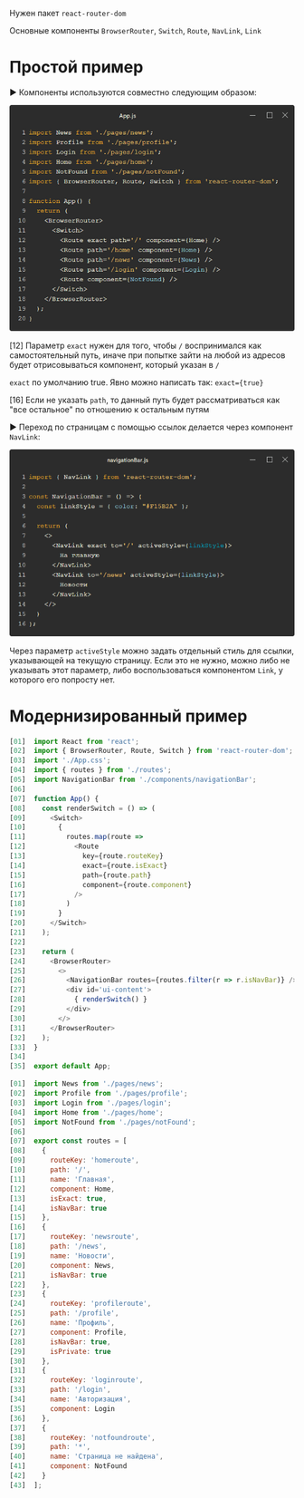 Нужен пакет `react-router-dom`

Основные компоненты `BrowserRouter`, `Switch`, `Route`, `NavLink`, `Link `



# Простой пример

► Компоненты используются совместно следующим образом:

![codeimg-twitter-instream-image(1)](img/codeimg-twitter-instream-image(1).jpeg)

[12] Параметр `exact` нужен для того, чтобы `/` воспринимался как самостоятельный путь, иначе при попытке зайти на любой из адресов будет отрисовываться компонент, который указан в `/`

`exact` по умолчанию true. Явно можно написать так: `exact={true}`

[16] Если не указать `path`, то данный путь будет рассматриваться как "все остальное" по отношению к остальным путям

► Переход по страницам с помощью ссылок делается через компонент `NavLink`:

![codeimg-twitter-instream-image(2)](img/codeimg-twitter-instream-image(2).jpeg)

Через параметр `activeStyle` можно задать отдельный стиль для ссылки, указывающей на текущую страницу. Если это не нужно, можно либо не указывать этот параметр, либо воспользоваться компонентом `Link`, у которого его попросту нет.



# Модернизированный пример



```jsx
[01]  import React from 'react';
[02]  import { BrowserRouter, Route, Switch } from 'react-router-dom';
[03]  import './App.css';
[04]  import { routes } from './routes';
[05]  import NavigationBar from './components/navigationBar';
[06]  
[07]  function App() {
[08]    const renderSwitch = () => (
[09]      <Switch>
[10]        {
[11]          routes.map(route =>
[12]            <Route
[13]              key={route.routeKey}
[14]              exact={route.isExact}
[15]              path={route.path}
[16]              component={route.component}
[17]            />
[18]          )
[19]        }
[20]      </Switch>
[21]    );
[22]  
[23]    return (
[24]      <BrowserRouter>
[25]        <>
[26]          <NavigationBar routes={routes.filter(r => r.isNavBar)} />
[27]          <div id='ui-content'>
[28]            { renderSwitch() }
[29]          </div>
[30]        </>
[31]      </BrowserRouter>
[32]    );
[33]  }
[34]  
[35]  export default App;
```



```javascript
[01]  import News from './pages/news';
[02]  import Profile from './pages/profile';
[03]  import Login from './pages/login';
[04]  import Home from './pages/home';
[05]  import NotFound from './pages/notFound';
[06]  
[07]  export const routes = [
[08]    {
[09]      routeKey: 'homeroute',
[10]      path: '/',
[11]      name: 'Главная',
[12]      component: Home,
[13]      isExact: true,
[14]      isNavBar: true
[15]    },
[16]    {
[17]      routeKey: 'newsroute',
[18]      path: '/news',
[19]      name: 'Новости',
[20]      component: News,
[21]      isNavBar: true
[22]    },
[23]    {
[24]      routeKey: 'profileroute',
[25]      path: '/profile',
[26]      name: 'Профиль',
[27]      component: Profile,
[28]      isNavBar: true,
[29]      isPrivate: true
[30]    },
[31]    {
[32]      routeKey: 'loginroute',
[33]      path: '/login',
[34]      name: 'Авторизация',
[35]      component: Login
[36]    },
[37]    {
[38]      routeKey: 'notfoundroute',
[39]      path: '*',
[40]      name: 'Страница не найдена',
[41]      component: NotFound
[42]    }
[43]  ];
```

